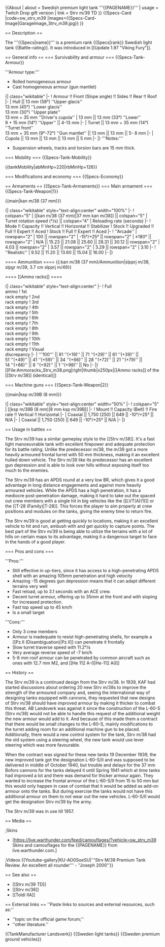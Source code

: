{{About
| about = Swedish premium light tank '''{{PAGENAME}}'''
| usage = Twitch Drop gift version
| link = Strv m/39 TD
}}
{{Specs-Card
|code=sw_strv_m39
|images={{Specs-Card-Image|GarageImage_Strv_m39.jpg}}
}}

== Description ==
<!-- ''In the description, the first part should be about the history of the creation and combat usage of the vehicle, as well as its key features. In the second part, tell the reader about the ground vehicle in the game. Insert a screenshot of the vehicle, so that if the novice player does not remember the vehicle by name, he will immediately understand what kind of vehicle the article is talking about.'' -->
The '''{{Specs|name}}''' is a premium rank {{Specs|rank}} Swedish light tank {{Battle-rating}}. It was introduced in [[Update 1.97 "Viking Fury"]].

== General info ==
=== Survivability and armour ===
{{Specs-Tank-Armour}}
<!-- ''Describe armour protection. Note the most well protected and key weak areas. Appreciate the layout of modules as well as the number and location of crew members. Is the level of armour protection sufficient, is the placement of modules helpful for survival in combat? If necessary use a visual template to indicate the most secure and weak zones of the armour.'' -->

'''Armour type:'''
* Rolled homogeneous armour
* Cast homogeneous armour (gun mantlet)

{| class="wikitable"
|-
! Armour !! Front (Slope angle) !! Sides !! Rear !! Roof
|-
| Hull || 13 mm (58°) ''Upper glacis'' <br> 13 mm (45°) ''Lower glacis'' <br> 13 mm (30°) ''Upper plate'' <br> 13 mm + 35 mm ''Driver's cupola''
| 13 mm || 13 mm (33°) ''Lower'' <br> 9 + 15 mm (14°) ''Upper'' || 4-13 mm
|-
| Turret || 13 mm + 35 mm (14°) ''Turret front'' <br> 13 mm + 35 mm (9°-72°) ''Gun mantlet'' || 13 mm || 13 mm || 5- 8 mm
|-
| Cupola || 13 mm || 13 mm || 13 mm || 5 mm
|-
|}
'''Notes:'''

* Suspension wheels, tracks and torsion bars are 15 mm thick.

=== Mobility ===
{{Specs-Tank-Mobility}}
<!-- ''Write about the mobility of the ground vehicle. Estimate the specific power and manoeuvrability, as well as the maximum speed forwards and backwards.'' -->

{{tankMobility|abMinHp=220|rbMinHp=126}}

=== Modifications and economy ===
{{Specs-Economy}}

== Armaments ==
{{Specs-Tank-Armaments}}
=== Main armament ===
{{Specs-Tank-Weapon|1}}
<!-- ''Give the reader information about the characteristics of the main gun. Assess its effectiveness in a battle based on the reloading speed, ballistics and the power of shells. Do not forget about the flexibility of the fire, that is how quickly the cannon can be aimed at the target, open fire on it and aim at another enemy. Add a link to the main article on the gun: <code><nowiki>{{main|Name of the weapon}}</nowiki></code>. Describe in general terms the ammunition available for the main gun. Give advice on how to use them and how to fill the ammunition storage.'' -->
{{main|kan m/38 (37 mm)}}

{| class="wikitable" style="text-align:center" width="100%"
|-
! colspan="5" | [[kan m/38 (37 mm)|37 mm kan m/38]] || colspan="5" | Turret rotation speed (°/s) || colspan="4" | Reloading rate (seconds)
|-
! Mode !! Capacity !! Vertical !! Horizontal !! Stabilizer
! Stock !! Upgraded !! Full !! Expert !! Aced
! Stock !! Full !! Expert !! Aced
|-
! ''Arcade''
| rowspan="2" | 100 || rowspan="2" | -15°/+25° || rowspan="2" | ±180° || rowspan="2" | N/A || 15.23 || 21.08 || 25.60 || 28.31 || 30.12 || rowspan="2" | 4.03 || rowspan="2" | 3.57 || rowspan="2" | 3.29 || rowspan="2" | 3.10
|-
! ''Realistic''
| 9.52 || 11.20 || 13.60 || 15.04 || 16.00
|-
|}

==== Ammunition ====
{{:kan m/38 (37 mm)/Ammunition|slpprj m/38, slpgr m/39, 3.7 cm slpprj m/49}}

==== [[Ammo racks]] ====
<!-- '''Last updated: 2.9.0.52''' -->
{| class="wikitable" style="text-align:center"
|-
! Full<br>ammo
! 1st<br>rack empty
! 2nd<br>rack empty
! 3rd<br>rack empty
! 4th<br>rack empty
! 5th<br>rack empty
! 6th<br>rack empty
! 7th<br>rack empty
! 8th<br>rack empty
! 9th<br>rack empty
! 10th<br>rack empty
! 11th<br>rack empty
! Visual<br>discrepancy
|-
| '''100''' || 81&nbsp;''(+19)'' || 71&nbsp;''(+29)'' || 61&nbsp;''(+39)'' || 51&nbsp;''(+49)'' || 41&nbsp;''(+59)'' || 34&nbsp;''(+66)'' || 28&nbsp;''(+72)'' || 21&nbsp;''(+79)'' || 14&nbsp;''(+86)'' || 8&nbsp;''(+92)'' || 1&nbsp;''(+99)'' || No
|-
|}
[[File:Ammoracks_Strv_m38.png|right|thumb|x250px|[[Ammo racks]] of the [[Strv m/38]] (identical)]]

=== Machine guns ===
{{Specs-Tank-Weapon|2}}
<!-- ''Offensive and anti-aircraft machine guns not only allow you to fight some aircraft but also are effective against lightly armoured vehicles. Evaluate machine guns and give recommendations on its use.'' -->
{{main|ksp m/39B (8 mm)}}

{| class="wikitable" style="text-align:center" width="50%"
|-
! colspan="5" | [[ksp m/39B (8 mm)|8 mm ksp m/39B]]
|-
! Mount !! Capacity (Belt) !! Fire rate !! Vertical !! Horizontal
|-
| Coaxial || 1,750 (250) || 649 || -10°/+25° || N/A
|-
| Coaxial || 1,750 (250) || 649 || -10°/+25° || N/A
|-
|}

== Usage in battles ==
<!--''Describe the tactics of playing in the vehicle, the features of using vehicles in the team and advice on tactics. Refrain from creating a "guide" - do not impose a single point of view but instead give the reader food for thought. Describe the most dangerous enemies and give recommendations on fighting them. If necessary, note the specifics of the game in different modes (AB, RB, SB).''-->
The Strv m/39 has a similar gameplay style to the [[Strv m/38]]. It's a fast light manoeuvrable tank with excellent firepower and adequate protection for its battle rating. Unlike the predecessor m/38, the m/39 got a more heavily armoured frontal turret with 50 mm thickness, making it an excellent hulled down vehicle. The Strv m/39 like its predecessor has an excellent gun depression and is able to look over hills without exposing itself too much to the enemies.

The Strv m/39 has an APDS round at a very low BR, which gives it a good advantage in long distance engagements and against more heavily armoured vehicles. While the APDS has a high penetration, it has a mediocre post-penetration damage, making it hard to take out the spaced out crew members with a single hit in big vehicles like the [[LVT(A)(1)]] or the [[T-28 (Family)|T-28]]. This forces the player to aim properly at crew positions and modules on the tanks, giving the enemy time to return fire.

The Strv m/39 is good at getting quickly to locations, making it an excellent vehicle to hit and run, ambush with and get quickly to capture points. The best part of the Strv m/39 is being able to utilize the terrains with a lot of hills on certain maps to its advantage, making it a dangerous target to face in the hands of a good player.

=== Pros and cons ===
<!-- ''Summarise and briefly evaluate the vehicle in terms of its characteristics and combat effectiveness. Mark its pros and cons in a bulleted list. Try not to use more than 6 points for each of the characteristics. Avoid using categorical definitions such as "bad", "good" and the like - use substitutions with softer forms such as "inadequate" and "effective".'' -->

'''Pros:'''

* Still effective in up-tiers, since it has access to a high-penetrating APDS shell with an amazing 105mm penetration and high velocity
* Amazing -15 degrees gun depression means that it can adapt different terrains very well
* Fast reload, up to 3.1 seconds with an ACE crew.
* Decent turret armour, offering up to 35mm at the front and with sloping for increased protection.
* Fast top speed up to 45 km/h
* Is a small target


'''Cons:'''

* Only 3 crew members
* Armour is inadequate to resist high-penetrating shells, for example a [[Pz.II (Disambiguation)|Pz.II]] can penetrate it frontally
* Slow turret traverse speed with 11.2°/s
* Very average reverse speed of -7 km/h
* 5-8 mm roof armour can be penetrated by common aircraft such as ones with 12.7 mm M2, and [[He 112 A-0|He-112 A0]]

== History ==
<!-- ''Describe the history of the creation and combat usage of the vehicle in more detail than in the introduction. If the historical reference turns out to be too long, take it to a separate article, taking a link to the article about the vehicle and adding a block "/History" (example: <nowiki>https://wiki.warthunder.com/(Vehicle-name)/History</nowiki>) and add a link to it here using the <code>main</code> template. Be sure to reference text and sources by using <code><nowiki><ref></ref></nowiki></code>, as well as adding them at the end of the article with <code><nowiki><references /></nowiki></code>. This section may also include the vehicle's dev blog entry (if applicable) and the in-game encyclopedia description (under <code><nowiki>=== In-game description ===</nowiki></code>, also if applicable).'' -->

The Strv m/39 is a continued design from the Strv m/38. In 1939, KAF had started discussions about ordering 20 new Strv m/38s to improve the strength of the armoured company and, seeing the international way of designing tanks equipped with cannons, they requested that new designs of Strv m/38 should have improved armour by making it thicker to combat this threat. AB Landsverk was against it since the construction of the L-60-S (Strv m/38) would not be able to handle this request of the additional weight the new armour would add to it. And because of this made them a contract that there would be small changes to the L-60-S, mainly modifications to the turret adding room for an additional machine gun to be placed. Additionally, there would a new control system for the tank, Strv m/38 had the old system using a steering wheel, the new tank would use lever steering which was more favourable.

When the contract was signed for these new tanks 19 December 1939, the new improved tank got the designation L-60-S/II and was supposed to be delivered in middle of October 1940, but trouble and delays for the 37 mm Bofors cannons for the tanks delayed it until Spring 1941 which at time tanks had improved a lot and there was demand for thicker armour again. They wanted to increase the frontal armour of the L-60-S/II from 15 to 50 mm but this would only happen in case of combat that it would be added as add-on armour onto the tanks. But during exercise the tanks would not have this additional armour on them to not wear out the new vehicles. L-60-S/II would get the designation Strv m/39 by the army.

The Strv m/39 was in use till 1957.

== Media ==
<!-- ''Excellent additions to the article would be video guides, screenshots from the game, and photos.'' -->

;Skins
* [https://live.warthunder.com/feed/camouflages/?vehicle=sw_strv_m39 Skins and camouflages for the {{PAGENAME}} from live.warthunder.com.]

;Videos
{{Youtube-gallery|KU-AO0SoeSU|'''Strv M/39 Premium Tank Review. An excellent all rounder''' - ''Joseph 2000''}} 

== See also ==
<!-- ''Links to the articles on the War Thunder Wiki that you think will be useful for the reader, for example:''
* ''reference to the series of the vehicles;''
* ''links to approximate analogues of other nations and research trees.'' -->

* [[Strv m/39 TD]]
* [[Strv m/38]]
* [[Toldi IIA]]

== External links ==
''Paste links to sources and external resources, such as:''
* ''topic on the official game forum;''
* ''other literature.''

{{TankManufacturer Landsverk}}
{{Sweden light tanks}}
{{Sweden premium ground vehicles}}